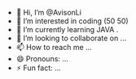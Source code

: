 - 👋 Hi, I’m @AvisonLi
- 👀 I’m interested in coding (50 50)
- 🌱 I’m currently learning JAVA .
- 💞️ I’m looking to collaborate on ...
- 📫 How to reach me ...
- 😄 Pronouns: ...
- ⚡ Fun fact: ...

<!---
AvisonLi/AvisonLi is a ✨ special ✨ repository because its `README.md` (this file) appears on your GitHub profile.
You can click the Preview link to take a look at your changes.
--->
